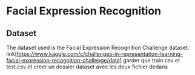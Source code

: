 # Facial Expression Recognition

## Dataset

The dataset used is the Facial Expression Recognition Challenge dataset. link[https://www.kaggle.com/c/challenges-in-representation-learning-facial-expression-recognition-challenge/data]
garder que train.csv et test.csv et creer un dossier dataset avec les deux fichier dedans
